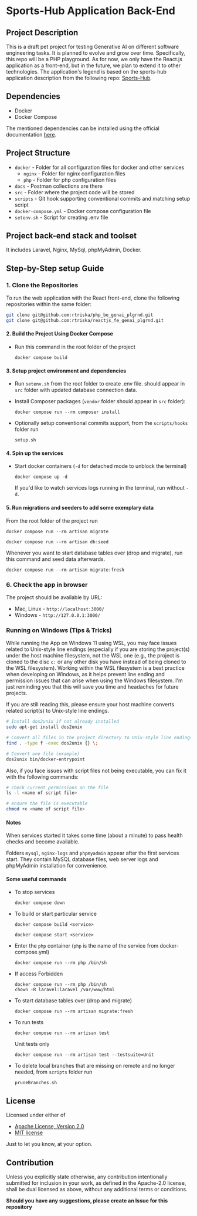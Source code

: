 # Sports-Hub Application Back-End

## Project Description

This is a draft pet project for testing Generative AI on different software engineering tasks. It is planned to evolve and grow over time. Specifically, this repo will be a PHP playground. As for now, we only have the React.js application as a front-end, but in the future, we plan to extend it to other technologies. The application's legend is based on the sports-hub application description from the following repo: [Sports-Hub](https://github.com/dark-side/sports-hub).

## Dependencies

- Docker
- Docker Compose

The mentioned dependencies can be installed using the official documentation [here](https://docs.docker.com/compose/install/).

## Project Structure

- `docker` - Folder for all configuration files for docker and other services
    - `nginx` - Folder for nginx configuration files
    - `php` - Folder for php configuration files
- `docs` - Postman collections are there
- `src` - Folder where the project code will be stored
- `scripts` - Git hook supporting conventional commits and matching setup script
- `docker-compose.yml` - Docker compose configuration file
- `setenv.sh` - Script for creating .env file

## Project back-end stack and toolset
It includes Laravel, Nginx, MySql, phpMyAdmin, Docker.

## Step-by-Step setup Guide

### 1. Clone the Repositories

To run the web application with the React front-end, clone the following repositories within the same folder:

```sh
git clone git@github.com:rtriska/php_be_genai_plgrnd.git
git clone git@github.com:rtriska/reactjs_fe_genai_plgrnd.git
```

#### 2. Build the Project Using Docker Compose

- Run this command in the root folder of the project
  ```
  docker compose build
  ```

#### 3. Setup project environment and dependencies

- Run `setenv.sh` from the root folder to create .env file. should appear in `src` folder with updated database connection data.

- Install Composer packages (`vendor` folder should appear in `src` folder):
  ```
  docker compose run --rm composer install
  ```
- Optionally setup conventional commits support, from the `scripts/hooks` folder run
  ```
  setup.sh
  ```

#### 4. Spin up the services
- Start docker containers (`-d` for detached mode to unblock the terminal)
  ```
  docker compose up -d
  ```
  If you'd like to watch services logs running in the terminal, run without `-d`.

#### 5. Run migrations and seeders to add some exemplary data

From the root folder of the project run
  ```
  docker compose run --rm artisan migrate
  ```
  ```
  docker compose run --rm artisan db:seed
  ```

Whenever you want to start database tables over (drop and migrate), run this command and seed data afterwards.
  ```
  docker compose run --rm artisan migrate:fresh
  ```

### 6. Check the app in browser

The project should be available by URL:
- Mac, Linux - `http://localhost:3000/`
- Windows - `http://127.0.0.1:3000/`

### Running on Windows (Tips & Tricks)

While running the App on Windows 11 using WSL, you may face issues related to Unix-style line endings (especially if you are storing the project(s) under the host machine filesystem, not the WSL one (e.g., the project is cloned to the disc `c:` or any other disk you have instead of being cloned to the WSL filesystem). Working within the WSL filesystem is a best practice when developing on Windows, as it helps prevent line ending and permission issues that can arise when using the Windows filesystem. I'm just reminding you that this will save you time and headaches for future projects.

If you are still reading this, please ensure your host machine converts related script(s) to Unix-style line endings.
```sh
# Install dos2unix if not already installed
sudo apt-get install dos2unix

# Convert all files in the project directory to Unix-style line endings
find . -type f -exec dos2unix {} \;

# Convert one file (example)
dos2unix bin/docker-entrypoint
```
Also, if you face issues with script files not being executable, you can fix it with the following commands:
```sh
# check current permissions on the file
ls -l <name of script file>

# ensure the file is executable
chmod +x <name of script file>
```

#### Notes

When services started it takes some time (about a minute) to pass health checks and become available.

Folders `mysql`, `nginx-logs` and `phpmyadmin` appear after the first services start. They contain MySQL database files, web server logs and phpMyAdmin installation for convenience.

#### Some useful commands
- To stop services
  ```
  docker compose down
  ```

- To build or start particular service
  ```
  docker compose build <service>
  ```
  ```
  docker compose start <service>
  ```

- Enter the `php` container (`php` is the name of the service from docker-compose.yml)
  ```
  docker compose run --rm php /bin/sh
  ```

- If access Forbidden
  ```
  docker compose run --rm php /bin/sh
  chown -R laravel:laravel /var/www/html
  ```

- To start database tables over (drop and migrate)
  ```
  docker compose run --rm artisan migrate:fresh
  ```

- To run tests
  ```
  docker compose run --rm artisan test
  ```
  Unit tests only
  ```
  docker compose run --rm artisan test --testsuite=Unit
  ```

- To delete local branches that are missing on remote and no longer needed, from `scripts` folder run
  ```
  pruneBranches.sh
  ```

## License

Licensed under either of

- [Apache License, Version 2.0](http://www.apache.org/licenses/LICENSE-2.0)
- [MIT license](http://opensource.org/licenses/MIT)

Just to let you know, at your option.

## Contribution

Unless you explicitly state otherwise, any contribution intentionally submitted for inclusion in your work, as defined in the Apache-2.0 license, shall be dual licensed as above, without any additional terms or conditions.

**Should you have any suggestions, please create an Issue for this repository**
